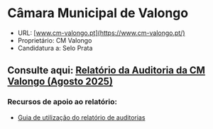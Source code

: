 # Câmara Municipal de Valongo

- URL: [www.cm-valongo.pt](https://www.cm-valongo.pt/)
- Proprietário: CM Valongo
- Candidatura a: Selo Prata
  
## Consulte aqui: [Relatório da Auditoria da CM Valongo (Agosto 2025)](https://unidade-acesso.github.io/report_005/relatorio_report_005.html)

### Recursos de apoio ao relatório:
- [Guia de utilização do relatório de auditorias](https://unidade-acesso.github.io/reports/guiao.html)
